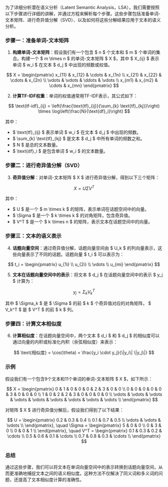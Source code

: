为了详细分析潜在语义分析（Latent Semantic Analysis，LSA），我们需要按照以下步骤进行详细的讲解，并通过方程来解析每个步骤。这些步骤包括准备单词-文本矩阵、进行奇异值分解（SVD）、以及如何将这些分解结果应用于文本的语义分析。

### 步骤一：准备单词-文本矩阵
1. **构建单词-文本矩阵**：假设我们有一个包含 $ n $ 个文本和 $ m $ 个单词的集合。构建一个 $ m \times n $ 的单词-文本矩阵 $ X $，其中 $ X_{ij} $ 表示单词 $ w_i $ 在文本 $ d_j $ 中出现的频数或权值。

$$
X = \begin{pmatrix}
x_{11} & x_{12} & \cdots & x_{1n} \\
x_{21} & x_{22} & \cdots & x_{2n} \\
\vdots & \vdots & \ddots & \vdots \\
x_{m1} & x_{m2} & \cdots & x_{mn}
\end{pmatrix}
$$

2. **计算TF-IDF权重**：单词的权值通常用TF-IDF表示，其公式如下：

$$
\text{tf-idf}_{ij} = \left(\frac{\text{tf}_{ij}}{\sum_{k} \text{tf}_{kj}}\right) \times \log\left(\frac{N}{\text{df}_i}\right)
$$

其中：
- $ \text{tf}_{ij} $ 表示单词 $ w_i $ 在文本 $ d_j $ 中出现的频数。
- $ \sum_{k} \text{tf}_{kj} $ 是文本 $ d_j $ 中所有单词的频数之和。
- $ N $ 是总的文本数量。
- $ \text{df}_i $ 是包含单词 $ w_i $ 的文本数量。

### 步骤二：进行奇异值分解（SVD）
3. **奇异值分解**：对单词-文本矩阵 $ X $ 进行奇异值分解，得到以下三个矩阵：

$$
X = U \Sigma V^T
$$

其中：
- $ U $ 是一个 $ m \times k $ 的矩阵，表示单词在话题空间中的向量。
- $ \Sigma $ 是一个 $ k \times k $ 的对角矩阵，包含奇异值。
- $ V^T $ 是一个 $ k \times n $ 的矩阵，表示文本在话题空间中的向量。

### 步骤三：文本的语义表示
4. **话题向量空间**：通过奇异值分解，话题向量空间由 $ U_k $ 的列向量表示，这些向量表示了不同的话题。话题向量 $ t_i $ 可以表示为：

$$
t_i = \begin{pmatrix}
u_{1i} \\
u_{2i} \\
\vdots \\
u_{mi}
\end{pmatrix}
$$

5. **文本在话题向量空间中的表示**：将文本 $ d_j $ 在话题向量空间中的表示 $ y_j $ 计算为：

$$
y_j = \Sigma_k V_k^T
$$

其中 $ \Sigma_k $ 是 $ \Sigma $ 的前 $ k $ 个奇异值对应的对角矩阵， $ V_k^T $ 是 $ V^T $ 的前 $ k $ 列。

### 步骤四：计算文本相似度
6. **计算相似度**：在话题向量空间中，两个文本 $ d_i $ 和 $ d_j $ 的相似度可以通过向量的内积或标准化内积（余弦相似度）来表示：

$$
\text{相似度} = \cos(\theta) = \frac{y_i \cdot y_j}{\|y_i\| \|y_j\|}
$$

### 示例
假设我们有一个包含9个文本和11个单词的单词-文本矩阵 $ X $，如下所示：

$$
X = \begin{pmatrix}
0 & 1 & 0 & 0 & 0 & 2 & 3 & 0 & 0 \\
0 & 0 & 0 & 0 & 0 & 3 & 0 & 0 & 0 \\
1 & 0 & 2 & 2 & 3 & 0 & 0 & 0 & 0 \\
\vdots & \vdots & \vdots & \vdots & \vdots & \vdots & \vdots & \vdots & \vdots \\
\end{pmatrix}
$$

对矩阵 $ X $ 进行奇异值分解后，假设我们得到了以下结果：

$$
U = \begin{pmatrix}
0.2 & 0.3 & 0.4 \\
0.1 & 0.7 & 0.5 \\
\vdots & \vdots & \vdots \\
\end{pmatrix}, \quad \Sigma = \begin{pmatrix}
5 & 0 & 0 \\
0 & 3 & 0 \\
0 & 0 & 1 \\
\end{pmatrix}, \quad V^T = \begin{pmatrix}
0.1 & 0.3 & 0.2 & \cdots \\
0.5 & 0.6 & 0.1 & \cdots \\
0.7 & 0.8 & 0.3 & \cdots \\
\end{pmatrix}
$$

### 总结
通过这些步骤，我们可以将文本在单词向量空间中的表示转换到话题向量空间，从而更准确地捕捉文本之间的语义相似度。这种方法不仅解决了同义词和多义词的问题，还提高了文本相似度计算的准确性。
